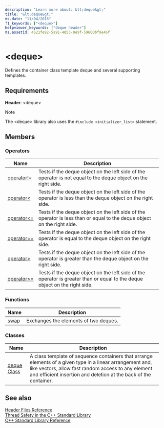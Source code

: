 ```yaml
---
description: "Learn more about: &lt;deque&gt;"
title: "&lt;deque&gt;"
ms.date: "11/04/2016"
f1_keywords: ["<deque>"]
helpviewer_keywords: ["deque header"]
ms.assetid: 4521fe92-5a91-4853-9e9f-59600bf9e46f
---
```

# &lt;deque&gt;

Defines the container class template deque and several supporting templates.

## Requirements

**Header**: \<deque>

> [!NOTE]
> The \<deque> library also uses the `#include <initializer_list>` statement.

## Members

### Operators

|Name|Description|
|-|-|
|[operator!=](../standard-library/deque-operators.md#op_neq)|Tests if the deque object on the left side of the operator is not equal to the deque object on the right side.|
|[operator<](../standard-library/deque-operators.md#op_lt)|Tests if the deque object on the left side of the operator is less than the deque object on the right side.|
|[operator\<=](../standard-library/deque-operators.md#op_gt_eq)|Tests if the deque object on the left side of the operator is less than or equal to the deque object on the right side.|
|[operator==](../standard-library/deque-operators.md#op_eq_eq)|Tests if the deque object on the left side of the operator is equal to the deque object on the right side.|
|[operator>](../standard-library/deque-operators.md#op_gt)|Tests if the deque object on the left side of the operator is greater than the deque object on the right side.|
|[operator>=](../standard-library/deque-operators.md#op_gt_eq)|Tests if the deque object on the left side of the operator is greater than or equal to the deque object on the right side.|

### Functions

|Name|Description|
|-|-|
|[swap](../standard-library/deque-functions.md#swap)|Exchanges the elements of two deques.|

### Classes

|Name|Description|
|-|-|
|[deque Class](../standard-library/deque-class.md)|A class template of sequence containers that arrange elements of a given type in a linear arrangement and, like vectors, allow fast random access to any element and efficient insertion and deletion at the back of the container.|

## See also

[Header Files Reference](../standard-library/cpp-standard-library-header-files.md)\
[Thread Safety in the C++ Standard Library](../standard-library/thread-safety-in-the-cpp-standard-library.md)\
[C++ Standard Library Reference](../standard-library/cpp-standard-library-reference.md)
